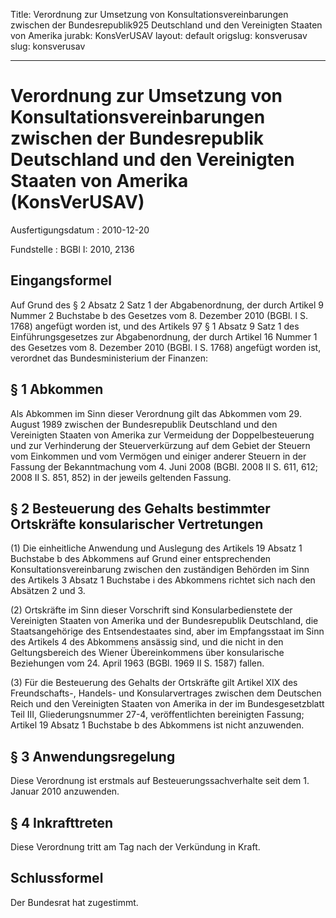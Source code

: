 Title: Verordnung zur Umsetzung von Konsultationsvereinbarungen zwischen der Bundesrepublik925
  Deutschland und den Vereinigten Staaten von Amerika
jurabk: KonsVerUSAV
layout: default
origslug: konsverusav
slug: konsverusav

---

# Verordnung zur Umsetzung von Konsultationsvereinbarungen zwischen der Bundesrepublik Deutschland und den Vereinigten Staaten von Amerika (KonsVerUSAV)

Ausfertigungsdatum
:   2010-12-20

Fundstelle
:   BGBl I: 2010, 2136


## Eingangsformel

Auf Grund des § 2 Absatz 2 Satz 1 der Abgabenordnung, der durch
Artikel 9 Nummer 2 Buchstabe b des Gesetzes vom 8. Dezember 2010
(BGBl. I S. 1768) angefügt worden ist, und des Artikels 97 § 1 Absatz
9 Satz 1 des Einführungsgesetzes zur Abgabenordnung, der durch Artikel
16 Nummer 1 des Gesetzes vom 8. Dezember 2010 (BGBl. I S. 1768)
angefügt worden ist, verordnet das Bundesministerium der Finanzen:


## § 1 Abkommen

Als Abkommen im Sinn dieser Verordnung gilt das Abkommen vom 29.
August 1989 zwischen der Bundesrepublik Deutschland und den
Vereinigten Staaten von Amerika zur Vermeidung der Doppelbesteuerung
und zur Verhinderung der Steuerverkürzung auf dem Gebiet der Steuern
vom Einkommen und vom Vermögen und einiger anderer Steuern in der
Fassung der Bekanntmachung vom 4. Juni 2008 (BGBl. 2008 II S. 611,
612; 2008 II S. 851, 852) in der jeweils geltenden Fassung.


## § 2 Besteuerung des Gehalts bestimmter Ortskräfte konsularischer Vertretungen

(1) Die einheitliche Anwendung und Auslegung des Artikels 19 Absatz 1
Buchstabe b des Abkommens auf Grund einer entsprechenden
Konsultationsvereinbarung zwischen den zuständigen Behörden im Sinn
des Artikels 3 Absatz 1 Buchstabe i des Abkommens richtet sich nach
den Absätzen 2 und 3.

(2) Ortskräfte im Sinn dieser Vorschrift sind Konsularbedienstete der
Vereinigten Staaten von Amerika und der Bundesrepublik Deutschland,
die Staatsangehörige des Entsendestaates sind, aber im Empfangsstaat
im Sinn des Artikels 4 des Abkommens ansässig sind, und die nicht in
den Geltungsbereich des Wiener Übereinkommens über konsularische
Beziehungen vom 24. April 1963 (BGBl. 1969 II S. 1587) fallen.

(3) Für die Besteuerung des Gehalts der Ortskräfte gilt Artikel XIX
des Freundschafts-, Handels- und Konsularvertrages zwischen dem
Deutschen Reich und den Vereinigten Staaten von Amerika in der im
Bundesgesetzblatt Teil III, Gliederungsnummer 27-4, veröffentlichten
bereinigten Fassung; Artikel 19 Absatz 1 Buchstabe b des Abkommens ist
nicht anzuwenden.


## § 3 Anwendungsregelung

Diese Verordnung ist erstmals auf Besteuerungssachverhalte seit dem 1.
Januar 2010 anzuwenden.


## § 4 Inkrafttreten

Diese Verordnung tritt am Tag nach der Verkündung in Kraft.


## Schlussformel

Der Bundesrat hat zugestimmt.

